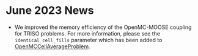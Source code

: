 # June 2023 News

- We improved the memory efficiency of the OpenMC-MOOSE coupling for TRISO problems.
  For more information, please see the `identical_cell_fills` parameter which has been
  added to [OpenMCCellAverageProblem](https://cardinal.cels.anl.gov/source/problems/OpenMCCellAverageProblem.html).
